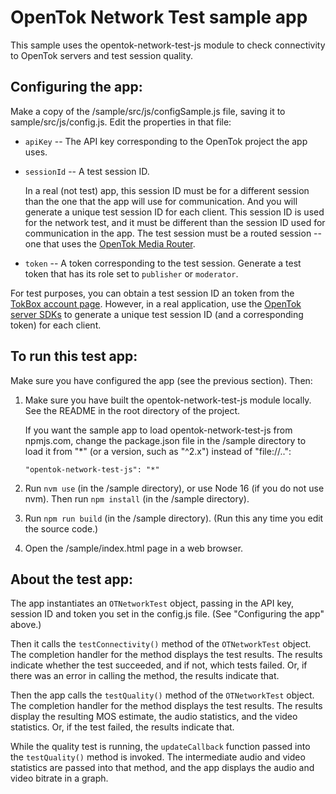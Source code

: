 OpenTok Network Test sample app
===============================

This sample uses the opentok-network-test-js module to check connectivity to
OpenTok servers and test session quality.

## Configuring the app:

Make a copy of the /sample/src/js/configSample.js file, saving it to sample/src/js/config.js.
Edit the properties in that file:

* `apiKey` -- The API key corresponding to the OpenTok project the app uses.

* `sessionId` -- A test session ID.

   In a real (not test) app, this session ID must be for a different session than
   the one that the app will use for communication. And you will generate a unique test
   session ID for each client. This session ID is used for the network test, and it
   must be different than the session ID used for communication in the app. The test
   session must be a routed session -- one that uses the [OpenTok Media
   Router](https://tokbox.com/developer/guides/create-session/#media-mode).

* `token` -- A token corresponding to the test session. Generate a test
  token that has its role set to `publisher` or `moderator`.

For test purposes, you can obtain a test session ID an token from the [TokBox account
page](https://tokbox.com/account). However, in a real application, use the [OpenTok server
SDKs](https://tokbox.com/developer/sdks/server/) to generate a unique test session ID (and a
corresponding token) for each client.

## To run this test app:

Make sure you have configured the app (see the previous section). Then:

1. Make sure you have built the opentok-network-test-js module locally. See the README
   in the root directory of the project.

   If you want the sample app to load opentok-network-test-js from npmjs.com, change the
   package.json file in the /sample directory to load it from "*" (or a version, such as
   "^2.x") instead of "file://..":

   ```"opentok-network-test-js": "*"```

2. Run `nvm use` (in the /sample directory), or use Node 16 (if you do not use nvm).
   Then run `npm install` (in the /sample directory).

3. Run `npm run build` (in the /sample directory). (Run this any time you edit the source code.)

4. Open the /sample/index.html page in a web browser.

## About the test app:

The app instantiates an `OTNetworkTest` object, passing in the API key, session ID and token you
set in the config.js file. (See "Configuring the app" above.)

Then it calls the `testConnectivity()` method of the `OTNetworkTest` object. The completion handler
for the method displays the test results. The results indicate whether the test succeeded, and if
not, which tests failed. Or, if there was an error in calling the method, the results indicate
that. 

Then the app calls the `testQuality()` method of the `OTNetworkTest` object. The completion handler
for the method displays the test results. The results display the resulting MOS estimate, the audio
statistics, and the video statistics. Or, if the test failed, the results indicate that.

While the quality test is running, the `updateCallback` function passed into the `testQuality()`
method is invoked. The intermediate audio and video statistics are passed into that method, and
the app displays the audio and video bitrate in a graph.
